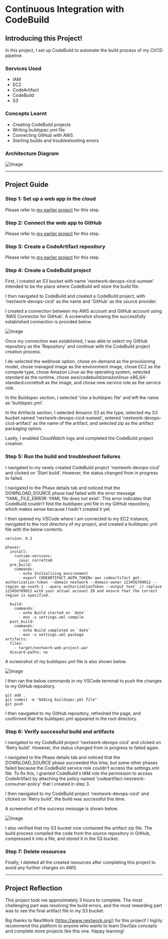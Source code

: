 # Continuous Integration with CodeBuild

## Introducing this Project!

In this project, I set up CodeBuild to automate the build process of my CI/CD pipeline.

### Services Used

- IAM
- EC2
- CodeArtifact
- CodeBuild
- S3

### Concepts Learnt

- Creating CodeBuild projects
- Writing buildspec.yml file
- Connecting GitHub with AWS
- Starting builds and troubleshooting errors

### Architecture Diagram

![Image](https://github.com/sumeet15n/CI-with-CodeBuild/blob/master/Screenshots/SS0.png)

---

## Project Guide

### Step 1: Set up a web app in the cloud

Please refer to [my earlier project](https://github.com/sumeet15n/set-up-a-web-app-in-the-cloud) for this step.

### Step 2: Connect the web app to GitHub

Please refer to [my earlier project](https://github.com/sumeet15n/connect-a-GitHub-repo-with-AWS) for this step.

### Step 3: Create a CodeArtifact repository

Please refer to [my earlier project](https://github.com/sumeet15n/secure-packages-with-CodeArtifact) for this step.

### Step 4: Create a CodeBuild project

First, I created an S3 bucket with name 'nextwork-devops-cicd-sumeet' intended to be the place where CodeBuild will store the build file.

I then navigated to CodeBuild and created a CodeBuild project, with 'nextwork-devops-cicd' as the name and 'GitHub' as the source provider. 

I created a connection between my AWS account and GitHub account using 'AWS Connector for GitHub'. A screenshot showing the successfully established connection is provided below.

![Image](https://github.com/sumeet15n/CI-with-CodeBuild/blob/master/Screenshots/SS1.png)

Once my connection was established, I was able to select my GitHub repository as the 'Repository' and continue with the CodeBuild project creation process.

I de-selected the webhook option, chose on-demand as the provisioning model, chose managed image as the environment image, chose EC2 as the compute type, chose Amazon Linux as the operating system, selected standard as the runtime, chose aws/codebuild/amazonlinux-x86_64-standard:corretto8 as the image, and chose new service role as the service role.

In the Buildspec section, I selected 'Use a buildspec file' and left the name as 'buildspec.yml'.

In the Artifacts section, I selected Amazon S3 as the type, selected my S3 bucket named 'nextwork-devops-cicd-sumeet', entered 'nextwork-devops-cicd-artifact' as the name of the artifact, and selected zip as the artifact packaging option.

Lastly, I enabled CloudWatch logs and completed the CodeBuild project creation.

### Step 5: Run the build and troubleshoot failures

I navigated to my newly created CodeBuild project 'nextwork-devops-cicd' and clicked on 'Start build'. However, the status changed from in progress to failed.

I navigated to the Phase details tab and noticed that the DOWNLOAD_SOURCE phase had failed with the error message 'YAML_FILE_ERROR: YAML file does not exist'. This error indicates that CodeBuild couldn't find the buildspec.yml file in my GitHub repository, which makes sense because I hadn't created it yet.

I then opened my VSCode where I am connected to my EC2 instance, navigated to the root directory of my project, and created a buildspec.yml file with the below contents.

```
version: 0.2

phases:
  install:
    runtime-versions:
      java: corretto8
  pre_build:
    commands:
      - echo Initializing environment
      - export CODEARTIFACT_AUTH_TOKEN=`aws codeartifact get-authorization-token --domain nextwork --domain-owner 123456789012 --region ap-south-1 --query authorizationToken --output text` // replace 123456789012 with your actual account ID and ensure that the correct region is specified.

  build:
    commands:
      - echo Build started on `date`
      - mvn -s settings.xml compile
  post_build:
    commands:
      - echo Build completed on `date`
      - mvn -s settings.xml package
artifacts:
  files:
    - target/nextwork-web-project.war
  discard-paths: no
```

A screenshot of my buildspec.yml file is also shown below.

![Image](https://github.com/sumeet15n/CI-with-CodeBuild/blob/master/Screenshots/SS2.png)

I then ran the below commands in my VSCode terminal to push the changes to my GitHub repository.

```
git add .
git commit -m "Adding buildspec.yml file"
git push
```

I then navigated to my GitHub repository, refreshed the page, and confirmed that the buildspec.yml appeared in the root directory.

### Step 6: Verify successful build and artifacts

I navigated to my CodeBuild project 'nextwork-devops-cicd' and clicked on 'Retry build'. However, the status changed from in progress to failed again.

I navigated to the Phase details tab and noticed that the DOWNLOAD_SOURCE phase succeeded this time, but some other phases failed because the CodeBuild service role couldn't access the settings.xml file. To fix this, I granted CodeBuild's IAM role the permission to access CodeArtifact by attaching the policy named 'codeartifact-nextwork-consumer-policy' that I created in step 3.

I then navigated to my CodeBuild project 'nextwork-devops-cicd' and clicked on 'Retry build', the build was successful this time.

A screenshot of the success message is shown below.

![Image](https://github.com/sumeet15n/CI-with-CodeBuild/blob/master/Screenshots/SS3.png)

I also verified that my S3 bucket now contained the artifact zip file. The build process compiled the code from the source repository in GitHub, compressed it into a file, and stored it in the S3 bucket.

### Step 7: Delete resources

Finally, I deleted all the created resources after completing this project to avoid any further charges on AWS.

---

## Project Reflection

This project took me approximately 3 hours to complete. The most challenging part was resolving the build errors, and the most rewarding part was to see the final artifact file in my S3 bucket.

Big thanks to NextWork (https://www.nextwork.org/) for this project! I highly recommend this platform to anyone who wants to learn DevOps concepts and complete more projects like this one. Happy learning!